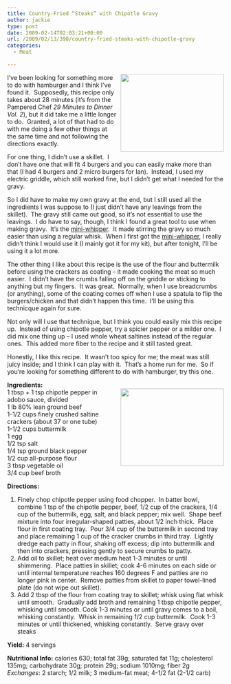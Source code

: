 ```yaml
---
title: Country-Fried “Steaks” with Chipotle Gravy
author: jackie
type: post
date: 2009-02-14T02:03:21+00:00
url: /2009/02/13/390/country-fried-steaks-with-chipotle-gravy
categories:
  - Meat

---
```

[<img loading="lazy" decoding="async" style="margin: 0pt 0pt 10px 10px; float: right;" src="http://farm4.static.flickr.com/3416/3277940274_c802425881_m.jpg" alt="" width="240" height="180" />][1]I&#8217;ve been looking for something more to do with hamburger and I think I&#8217;ve found it.  Supposedly, this recipe only takes about 28 minutes (it&#8217;s from the Pampered Chef _29 Minutes to Dinner Vol. 2_), but it did take me a little longer to do.  Granted, a lot of that had to do with me doing a few other things at the same time and not following the directions exactly.

For one thing, I didn&#8217;t use a skillet.  I don&#8217;t have one that will fit 4 burgers and you can easily make more than that (I had 4 burgers and 2 micro burgers for Ian).  Instead, I used my electric griddle, which still worked fine, but I didn&#8217;t get what I needed for the gravy.

So I did have to make my own gravy at the end, but I still used all the ingredients I was suppose to (I just didn&#8217;t have any leavings from the skillet).  The gravy still came out good, so it&#8217;s not essential to use the leavings.  I do have to say, though, I think I found a great tool to use when making gravy.  It&#8217;s the [mini-whipper][2].  It made stirring the gravy so much easier than using a regular whisk.  When I first got the [mini-whipper][2], I really didn&#8217;t think I would use it (I mainly got it for my kit), but after tonight, I&#8217;ll be using it a lot more.

The other thing I like about this recipe is the use of the flour and buttermilk before using the crackers as coating &#8211; it made cooking the meat so much easier.  I didn&#8217;t have the crumbs falling off on the griddle or sticking to anything but my fingers.  It was great.  Normally, when I use breadcrumbs (or anything), some of the coating comes off when I use a spatula to flip the burgers/chicken and that didn&#8217;t happen this time.  I&#8217;ll be using this technicque again for sure.

Not only will I use that technique, but I think you could easily mix this recipe up.  Instead of using chipotle pepper, try a spicier pepper or a milder one.  I did mix one thing up &#8211; I used whole wheat saltines instead of the regular ones.  This added more fiber to the recipe and it still tasted great.

Honestly, I like this recipe.  It wasn&#8217;t too spicy for me; the meat was still juicy inside; and I think I can play with it.  That&#8217;s a home run for me.  So if you&#8217;re looking for something different to do with hamburger, try this one.

**Ingredients:**  
[<img loading="lazy" decoding="async" style="margin: 0pt 0pt 10px 10px; float: right;" src="http://farm4.static.flickr.com/3465/3277940768_2f3e9b4dc3_m.jpg" alt="" width="240" height="180" />][3]1 tbsp + 1 tsp chipotle pepper in adobo sauce, divided  
1 lb 80% lean ground beef  
1-1/2 cups finely crushed saltine crackers (about 37 or one tube)  
1-1/2 cups buttermilk  
1 egg  
1/2 tsp salt  
1/4 tsp ground black pepper  
1/2 cup all-purpose flour  
3 tbsp vegetable oil  
3/4 cup beef broth

**Directions:**

  1. Finely chop chipotle pepper using food chopper.  In batter bowl, combine 1 tsp of the chipotle pepper, beef, 1/2 cup of the crackers, 1/4 cup of the buttermilk, egg, salt, and black pepper; mix well.  Shape beef mixture into four irregular-shaped patties, about 1/2 inch thick.  Place flour in first coating tray.  Pour 3/4 cup of the buttermilk in second tray and place remaining 1 cup of the cracker crumbs in third tray.  Lightly dredge each patty in flour, shaking off excess; dip into buttermilk and then into crackers, pressing gently to secure crumbs to patty.
  2. Add oil to skillet; heat over medium heat 1-3 minutes or until shimmering.  Place patties in skillet; cook 4-6 minutes on each side or until internal temperature reaches 160 degrees F and patties are no longer pink in center.  Remove patties from skillet to paper towel-lined plate (do not wipe out skillet).
  3. Add 2 tbsp of the flour from coating tray to skillet; whisk using flat whisk until smooth.  Gradually add broth and remaining 1 tbsp chipotle pepper, whisking until smooth. Cook 1-3 minutes or until gravy comes to a boil, whisking constantly.  Whisk in remaining 1/2 cup buttermilk.  Cook 1-3 minutes or until thickened, whisking constantly.  Serve gravy over steaks

**Yield:** 4 servings

**Nutritional Info:** calories 630; total fat 39g; saturated fat 11g; cholesterol 135mg; carbohydrate 30g; protein 29g; sodium 1010mg; fiber 2g  
 _Exchanges_: 2 starch; 1/2 milk; 3 medium-fat meat; 4-1/2 fat (2-1/2 carb)

 [1]: http://www.flickr.com/photos/myjaxon/3277940274/
 [2]: http://www.amazon.com/gp/product/B0000DI4YP?ie=UTF8&tag=opensourcecook-20&linkCode=xm2&camp=1789&creativeASIN=B0000DI4YP
 [3]: http://www.flickr.com/photos/myjaxon/3277940768/
